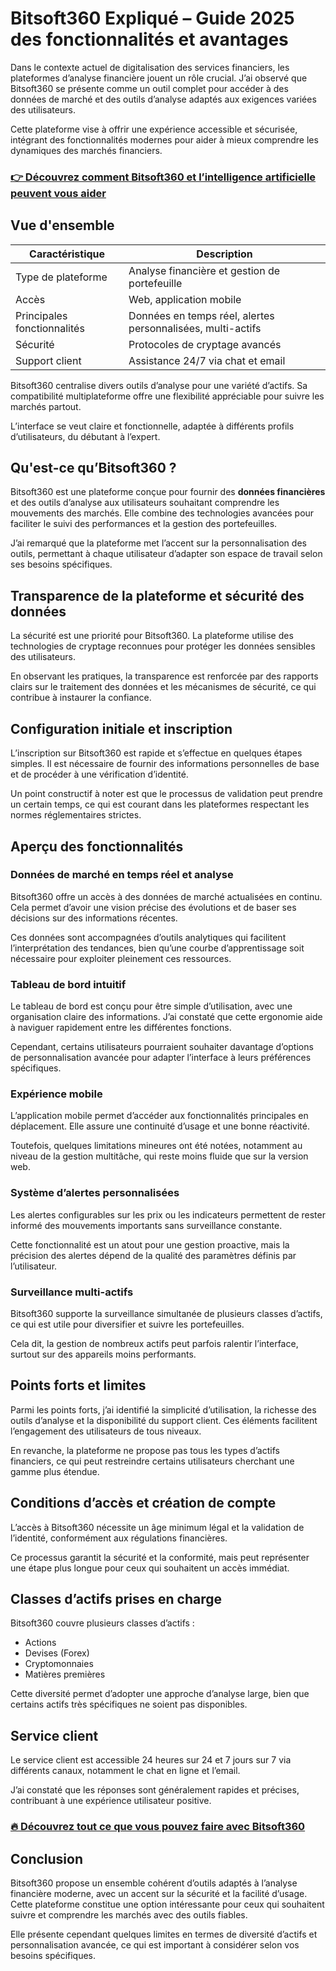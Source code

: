 # Bitsoft360 Expliqué – Guide 2025 des fonctionnalités et avantages
   
Dans le contexte actuel de digitalisation des services financiers, les plateformes d’analyse financière jouent un rôle crucial. J’ai observé que Bitsoft360 se présente comme un outil complet pour accéder à des données de marché et des outils d’analyse adaptés aux exigences variées des utilisateurs.

Cette plateforme vise à offrir une expérience accessible et sécurisée, intégrant des fonctionnalités modernes pour aider à mieux comprendre les dynamiques des marchés financiers.

### [👉 Découvrez comment Bitsoft360 et l’intelligence artificielle peuvent vous aider](https://tinyurl.com/2awt7s6v)
## Vue d'ensemble  
| **Caractéristique**        | **Description**                                        |
|----------------------------|--------------------------------------------------------|
| Type de plateforme          | Analyse financière et gestion de portefeuille          |
| Accès                      | Web, application mobile                                |
| Principales fonctionnalités| Données en temps réel, alertes personnalisées, multi-actifs |
| Sécurité                   | Protocoles de cryptage avancés                         |
| Support client             | Assistance 24/7 via chat et email                      |

Bitsoft360 centralise divers outils d’analyse pour une variété d’actifs. Sa compatibilité multiplateforme offre une flexibilité appréciable pour suivre les marchés partout.

L’interface se veut claire et fonctionnelle, adaptée à différents profils d’utilisateurs, du débutant à l’expert.

## Qu'est-ce qu’Bitsoft360 ?  
Bitsoft360 est une plateforme conçue pour fournir des **données financières** et des outils d’analyse aux utilisateurs souhaitant comprendre les mouvements des marchés. Elle combine des technologies avancées pour faciliter le suivi des performances et la gestion des portefeuilles.

J’ai remarqué que la plateforme met l’accent sur la personnalisation des outils, permettant à chaque utilisateur d’adapter son espace de travail selon ses besoins spécifiques.

## Transparence de la plateforme et sécurité des données  
La sécurité est une priorité pour Bitsoft360. La plateforme utilise des technologies de cryptage reconnues pour protéger les données sensibles des utilisateurs.

En observant les pratiques, la transparence est renforcée par des rapports clairs sur le traitement des données et les mécanismes de sécurité, ce qui contribue à instaurer la confiance.

## Configuration initiale et inscription  
L’inscription sur Bitsoft360 est rapide et s’effectue en quelques étapes simples. Il est nécessaire de fournir des informations personnelles de base et de procéder à une vérification d’identité.

Un point constructif à noter est que le processus de validation peut prendre un certain temps, ce qui est courant dans les plateformes respectant les normes réglementaires strictes.

## Aperçu des fonctionnalités  

### Données de marché en temps réel et analyse  
Bitsoft360 offre un accès à des données de marché actualisées en continu. Cela permet d’avoir une vision précise des évolutions et de baser ses décisions sur des informations récentes.

Ces données sont accompagnées d’outils analytiques qui facilitent l’interprétation des tendances, bien qu’une courbe d’apprentissage soit nécessaire pour exploiter pleinement ces ressources.

### Tableau de bord intuitif  
Le tableau de bord est conçu pour être simple d’utilisation, avec une organisation claire des informations. J’ai constaté que cette ergonomie aide à naviguer rapidement entre les différentes fonctions.

Cependant, certains utilisateurs pourraient souhaiter davantage d’options de personnalisation avancée pour adapter l’interface à leurs préférences spécifiques.

### Expérience mobile  
L’application mobile permet d’accéder aux fonctionnalités principales en déplacement. Elle assure une continuité d’usage et une bonne réactivité.

Toutefois, quelques limitations mineures ont été notées, notamment au niveau de la gestion multitâche, qui reste moins fluide que sur la version web.

### Système d’alertes personnalisées  
Les alertes configurables sur les prix ou les indicateurs permettent de rester informé des mouvements importants sans surveillance constante.

Cette fonctionnalité est un atout pour une gestion proactive, mais la précision des alertes dépend de la qualité des paramètres définis par l’utilisateur.

### Surveillance multi-actifs  
Bitsoft360 supporte la surveillance simultanée de plusieurs classes d’actifs, ce qui est utile pour diversifier et suivre les portefeuilles.

Cela dit, la gestion de nombreux actifs peut parfois ralentir l’interface, surtout sur des appareils moins performants.

## Points forts et limites  
Parmi les points forts, j’ai identifié la simplicité d’utilisation, la richesse des outils d’analyse et la disponibilité du support client. Ces éléments facilitent l’engagement des utilisateurs de tous niveaux.

En revanche, la plateforme ne propose pas tous les types d’actifs financiers, ce qui peut restreindre certains utilisateurs cherchant une gamme plus étendue.

## Conditions d’accès et création de compte  
L’accès à Bitsoft360 nécessite un âge minimum légal et la validation de l’identité, conformément aux régulations financières.

Ce processus garantit la sécurité et la conformité, mais peut représenter une étape plus longue pour ceux qui souhaitent un accès immédiat.

## Classes d’actifs prises en charge  
Bitsoft360 couvre plusieurs classes d’actifs :  
- Actions  
- Devises (Forex)  
- Cryptomonnaies  
- Matières premières  

Cette diversité permet d’adopter une approche d’analyse large, bien que certains actifs très spécifiques ne soient pas disponibles.

## Service client  
Le service client est accessible 24 heures sur 24 et 7 jours sur 7 via différents canaux, notamment le chat en ligne et l’email.

J’ai constaté que les réponses sont généralement rapides et précises, contribuant à une expérience utilisateur positive.

### [🔥 Découvrez tout ce que vous pouvez faire avec Bitsoft360](https://tinyurl.com/2awt7s6v)
## Conclusion  
Bitsoft360 propose un ensemble cohérent d’outils adaptés à l’analyse financière moderne, avec un accent sur la sécurité et la facilité d’usage. Cette plateforme constitue une option intéressante pour ceux qui souhaitent suivre et comprendre les marchés avec des outils fiables.

Elle présente cependant quelques limites en termes de diversité d’actifs et personnalisation avancée, ce qui est important à considérer selon vos besoins spécifiques.